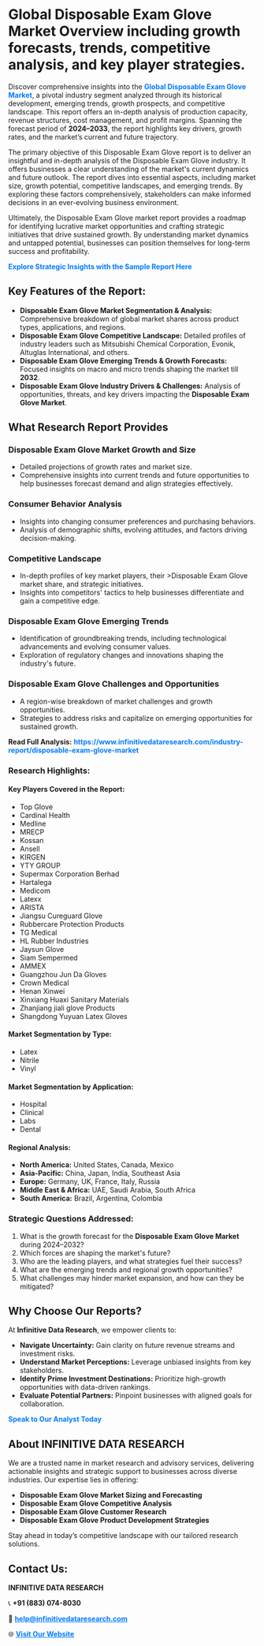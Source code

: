 <h1>Global Disposable Exam Glove Market Overview including growth forecasts, trends, competitive analysis, and key player strategies.</h1>
<p>
Discover comprehensive insights into the 
<a href="https://www.infinitivedataresearch.com/industry-report/disposable-exam-glove-market" rel="dofollow" style="color: #007BFF; text-decoration: none;"><strong>Global Disposable Exam Glove Market</strong></a>, a pivotal industry segment analyzed through its historical development, emerging trends, growth prospects, and competitive landscape. This report offers an in-depth analysis of production capacity, revenue structures, cost management, and profit margins. Spanning the forecast period of <strong>2024–2033</strong>, the report highlights key drivers, growth rates, and the market’s current and future trajectory.
</p>
<p>
The primary objective of this Disposable Exam Glove report is to deliver an insightful and in-depth analysis of the Disposable Exam Glove industry. It offers businesses a clear understanding of the market's current dynamics and future outlook. The report dives into essential aspects, including market size, growth potential, competitive landscapes, and emerging trends. By exploring these factors comprehensively, stakeholders can make informed decisions in an ever-evolving business environment.
</p>
<p>
Ultimately, the Disposable Exam Glove market report provides a roadmap for identifying lucrative market opportunities and crafting strategic initiatives that drive sustained growth. By understanding market dynamics and untapped potential, businesses can position themselves for long-term success and profitability.
</p>
<p>
<a href="https://www.infinitivedataresearch.com/request-sample/reportId=105871" style="color: #007BFF; text-decoration: none;"><strong>Explore Strategic Insights with the Sample Report Here</strong></a>
</p>

<h2>Key Features of the Report:</h2>
<ul>
<li><strong>Disposable Exam Glove Market Segmentation & Analysis:</strong> Comprehensive breakdown of global market shares across product types, applications, and regions.</li>
<li><strong>Disposable Exam Glove Competitive Landscape:</strong> Detailed profiles of industry leaders such as Mitsubishi Chemical Corporation, Evonik, Altuglas International, and others.</li>
<li><strong>Disposable Exam Glove Emerging Trends & Growth Forecasts:</strong> Focused insights on macro and micro trends shaping the market till <strong>2032</strong>.</li>
<li><strong>Disposable Exam Glove Industry Drivers & Challenges:</strong> Analysis of opportunities, threats, and key drivers impacting the <strong>Disposable Exam Glove Market</strong>.</li>
</ul>

<h2>What Research Report Provides</h2>
<h3>Disposable Exam Glove Market Growth and Size</h3>
<ul>
<li>Detailed projections of growth rates and market size.</li>
<li>Comprehensive insights into current trends and future opportunities to help businesses forecast demand and align strategies effectively.</li>
</ul>

<h3>Consumer Behavior Analysis</h3>
<ul>
<li>Insights into changing consumer preferences and purchasing behaviors.</li>
<li>Analysis of demographic shifts, evolving attitudes, and factors driving decision-making.</li>
</ul>

<h3>Competitive Landscape</h3>
<ul>
<li>In-depth profiles of key market players, their >Disposable Exam Glove market share, and strategic initiatives.</li>
<li>Insights into competitors' tactics to help businesses differentiate and gain a competitive edge.</li>
</ul>

<h3>Disposable Exam Glove Emerging Trends</h3>
<ul>
<li>Identification of groundbreaking trends, including technological advancements and evolving consumer values.</li>
<li>Exploration of regulatory changes and innovations shaping the industry's future.</li>
</ul>

<h3>Disposable Exam Glove Challenges and Opportunities</h3>
<ul>
<li>A region-wise breakdown of market challenges and growth opportunities.</li>
<li>Strategies to address risks and capitalize on emerging opportunities for sustained growth.</li>
</ul>
<p><strong>Read Full Analysis:</strong> <a href="https://www.infinitivedataresearch.com/industry-report/disposable-exam-glove-market" rel="dofollow" style="color: #007BFF; text-decoration: none;"><strong>https://www.infinitivedataresearch.com/industry-report/disposable-exam-glove-market</strong></a></p>
<h3>Research Highlights:</h3>
<h4>Key Players Covered in the Report:</h4>
<ul><li>Top Glove</li><li>Cardinal Health</li><li>Medline</li><li>MRECP</li><li>Kossan</li><li>Ansell</li><li>KIRGEN</li><li>YTY GROUP</li><li>Supermax Corporation Berhad</li><li>Hartalega</li><li>Medicom</li><li>Latexx</li><li>ARISTA</li><li>Jiangsu Cureguard Glove</li><li>Rubbercare Protection Products</li><li>TG Medical</li><li>HL Rubber Industries</li><li>Jaysun Glove</li><li>Siam Sempermed</li><li>AMMEX</li><li>Guangzhou Jun Da Gloves</li><li>Crown Medical</li><li>Henan Xinwei</li><li>Xinxiang Huaxi Sanitary Materials</li><li>Zhanjiang jiali glove Products</li><li>Shangdong Yuyuan Latex Gloves</li></ul>
<h4>Market Segmentation by Type:</h4>
<ul><li>Latex</li><li>Nitrile</li><li>Vinyl</li></ul>
<h4>Market Segmentation by Application:</h4>
<ul><li>Hospital</li><li>Clinical</li><li>Labs</li><li>Dental</li></ul>

<h4>Regional Analysis:</h4>
<ul>
<li><strong>North America:</strong> United States, Canada, Mexico</li>
<li><strong>Asia-Pacific:</strong> China, Japan, India, Southeast Asia</li>
<li><strong>Europe:</strong> Germany, UK, France, Italy, Russia</li>
<li><strong>Middle East & Africa:</strong> UAE, Saudi Arabia, South Africa</li>
<li><strong>South America:</strong> Brazil, Argentina, Colombia</li>
</ul>

<h3>Strategic Questions Addressed:</h3>
<ol>
<li>What is the growth forecast for the <strong>Disposable Exam Glove Market</strong> during 2024–2032?</li>
<li>Which forces are shaping the market's future?</li>
<li>Who are the leading players, and what strategies fuel their success?</li>
<li>What are the emerging trends and regional growth opportunities?</li>
<li>What challenges may hinder market expansion, and how can they be mitigated?</li>
</ol>

<h2>Why Choose Our Reports?</h2>
<p>At <strong>Infinitive Data Research</strong>, we empower clients to:</p>
<ul>
<li><strong>Navigate Uncertainty:</strong> Gain clarity on future revenue streams and investment risks.</li>
<li><strong>Understand Market Perceptions:</strong> Leverage unbiased insights from key stakeholders.</li>
<li><strong>Identify Prime Investment Destinations:</strong> Prioritize high-growth opportunities with data-driven rankings.</li>
<li><strong>Evaluate Potential Partners:</strong> Pinpoint businesses with aligned goals for collaboration.</li>
</ul>
<p><a href="https://www.infinitivedataresearch.com/industry-report/disposable-exam-glove-market" rel="dofollow" style="color: #007BFF; text-decoration: none;"><strong>Speak to Our Analyst Today</strong></a></p>

<h2>About INFINITIVE DATA RESEARCH</h2>
<p>We are a trusted name in market research and advisory services, delivering actionable insights and strategic support to businesses across diverse industries. Our expertise lies in offering:</p>
<ul>
<li><strong>Disposable Exam Glove Market Sizing and Forecasting</strong></li>
<li><strong>Disposable Exam Glove Competitive Analysis</strong></li>
<li><strong>Disposable Exam Glove Customer Research</strong></li>
<li><strong>Disposable Exam Glove Product Development Strategies</strong></li>
</ul>
<p>Stay ahead in today’s competitive landscape with our tailored research solutions.</p>

<h2>Contact Us:</h2>
<p><strong>INFINITIVE DATA RESEARCH</strong></p>
<p>📞 <strong>+91 (883) 074-8030</strong></p>
<p>📧 <strong><a href="mailto:help@infinitivedataresearch.com" style="color: #007BFF;">help@infinitivedataresearch.com</a></strong></p>
<p>🌐 <strong><a href="https://www.infinitivedataresearch.com" rel="dofollow" style="color: #007BFF;">Visit Our Website</a></strong></p>